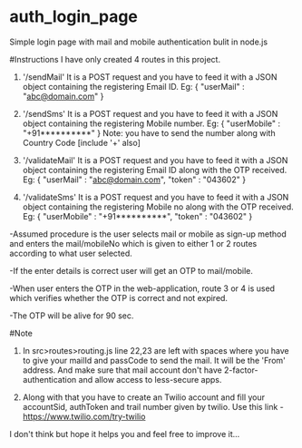 # auth_login_page
Simple login page with mail and mobile authentication bulit in node.js

#Instructions
I have only created 4 routes in this project. 

1. '/sendMail'
    It is a POST request and you have to feed it with a JSON object containing the registering Email ID.
    Eg: { "userMail" : "abc@domain.com" }

2. '/sendSms'
    It is a POST request and you have to feed it with a JSON object containing the registering Mobile number.
    Eg: { "userMobile" : "+91**********" }
    Note: you have to send the number along with Country Code [include '+' also]

3. '/validateMail'
    It is a POST request and you have to feed it with a JSON object containing the registering Email ID along with the OTP received.
    Eg: { "userMail" : "abc@domain.com", "token" : "043602" }

4. '/validateSms'
    It is a POST request and you have to feed it with a JSON object containing the registering Mobile no along with the OTP received.
    Eg: { "userMobile" : "+91**********", "token" : "043602" }

-Assumed procedure is the user selects mail or mobile as sign-up method and enters the mail/mobileNo which is given to either 1 or 2 routes according to what user selected.

-If the enter details is correct user will get an OTP to mail/mobile.

-When user enters the OTP in the web-application, route 3 or 4 is used which verifies whether the OTP is correct and not expired.

-The OTP will be alive for 90 sec.

#Note
1. In src>routes>routing.js line 22,23 are left with spaces where you have to give your mailId and passCode to send the mail. It will be the 'From' address. And make sure that mail account don't have 2-factor-authentication and allow access to less-secure apps.

2. Along with that you have to create an Twilio account and fill your accountSid, authToken and trail number given by twilio.
    Use this link - https://www.twilio.com/try-twilio

I don't think but hope it helps you and feel free to improve it... 
